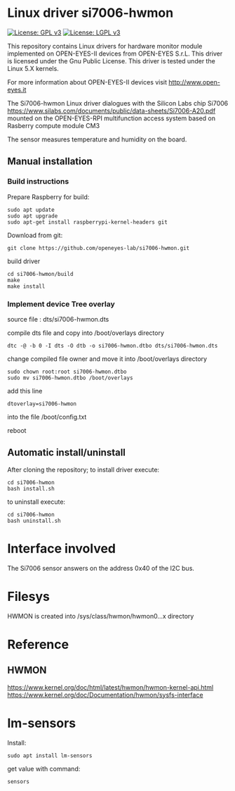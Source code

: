 # Linux driver si7006-hwmon

[![License: GPL v3](https://img.shields.io/badge/License-GPL%20v3-blue.svg)](http://www.gnu.org/licenses/gpl-3.0)
[![License: LGPL v3](https://img.shields.io/badge/License-LGPL%20v3-blue.svg)](http://www.gnu.org/licenses/lgpl-3.0)

This repository contains Linux drivers for hardware monitor module implemented
on OPEN-EYES-II devices from OPEN-EYES S.r.L.
This driver is licensed under the Gnu Public License.
This driver is tested under the Linux 5.X kernels.

For more information about OPEN-EYES-II devices visit http://www.open-eyes.it

The Si7006-hwmon Linux driver dialogues with the Silicon Labs chip Si7006 
https://www.silabs.com/documents/public/data-sheets/Si7006-A20.pdf
mounted on the OPEN-EYES-RPI multifunction access system based on Rasberry compute module CM3

The sensor measures temperature and humidity on the board.

## Manual installation

### Build instructions

Prepare Raspberry for build:
```
sudo apt update
sudo apt upgrade
sudo apt-get install raspberrypi-kernel-headers git
```
Download from git:
```
git clone https://github.com/openeyes-lab/si7006-hwmon.git
```
build driver
```
cd si7006-hwmon/build
make
make install
```

### Implement device Tree overlay

source file : dts/si7006-hwmon.dts

compile dts file and copy into /boot/overlays directory
```
dtc -@ -b 0 -I dts -O dtb -o si7006-hwmon.dtbo dts/si7006-hwmon.dts
```
change compiled file owner and move it into /boot/overlays directory
```
sudo chown root:root si7006-hwmon.dtbo
sudo mv si7006-hwmon.dtbo /boot/overlays
```
add this line
```
dtoverlay=si7006-hwmon
```
into the file /boot/config.txt

reboot

## Automatic install/uninstall

After cloning the repository;
to install driver execute:
```
cd si7006-hwmon
bash install.sh
```
to uninstall execute:
```
cd si7006-hwmon
bash uninstall.sh
```

# Interface involved

The Si7006 sensor answers on the address 0x40 of the I2C bus.

# Filesys

HWMON is created into /sys/class/hwmon/hwmon0...x directory

# Reference

## HWMON
https://www.kernel.org/doc/html/latest/hwmon/hwmon-kernel-api.html
https://www.kernel.org/doc/Documentation/hwmon/sysfs-interface

# lm-sensors

Install:
```
sudo apt install lm-sensors
```

get value with command:
```
sensors
```
